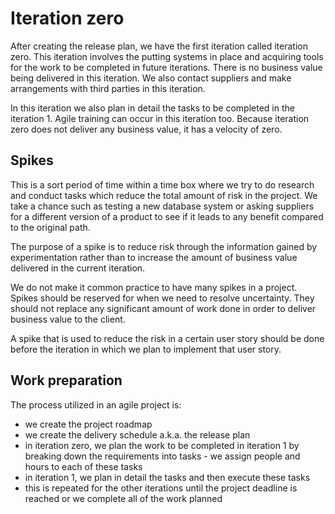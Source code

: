 # Iteration zero
After creating the release plan, we have the first iteration called iteration zero. This iteration involves the putting systems in place and acquiring tools for the work to be completed in future iterations. There is no business value being delivered in this iteration. We also contact suppliers and make arrangements with third parties in this iteration.

In this iteration we also plan in detail the tasks to be completed in the iteration 1. Agile training can occur in this iteration too. Because iteration zero does not deliver any business value, it has a velocity of zero.

## Spikes
This is a sort period of time within a time box where we try to do research and conduct tasks which reduce the total amount of risk in the project. We take a chance such as testing a new database system or asking suppliers for a different version of a product to see if it leads to any benefit compared to the original path.

The purpose of a spike is to reduce risk through the information gained by experimentation rather than to increase the amount of business value delivered in the current iteration.

We do not make it common practice to have many spikes in a project. Spikes should be reserved for when we need to resolve uncertainty. They should not replace any significant amount of work done in order to deliver business value to the client.

A spike that is used to reduce the risk in a certain user story should be done before the iteration in which we plan to implement that user story.

## Work preparation
The process utilized in an agile project is:
- we create the project roadmap
- we create the delivery schedule a.k.a. the release plan
- in iteration zero, we plan the work to be completed in iteration 1 by breaking down the requirements into tasks - we assign people and hours to each of these tasks
- in iteration 1, we plan in detail the tasks and then execute these tasks
- this is repeated for the other iterations until the project deadline is reached or we complete all of the work planned
